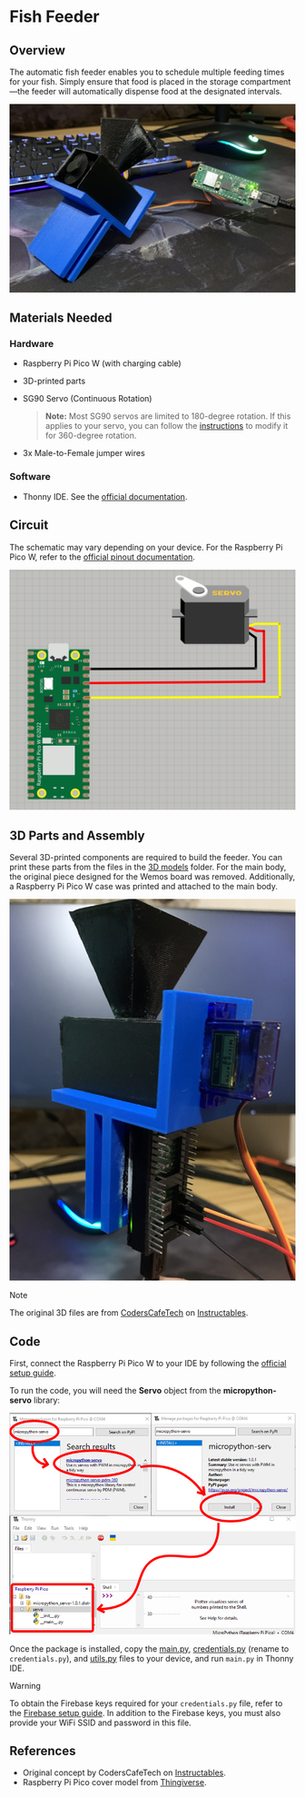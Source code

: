 # Fish Feeder

## Overview

The automatic fish feeder enables you to schedule multiple feeding times for your fish. Simply ensure that food is placed in the storage compartment—the feeder will automatically dispense food at the designated intervals.

![Feeder](../../../docs/graphics/feeder.jpg)

## Materials Needed

### Hardware

- Raspberry Pi Pico W (with charging cable)
- 3D-printed parts
- SG90 Servo (Continuous Rotation)

    > **Note:** Most SG90 servos are limited to 180-degree rotation. If this applies to your servo, you can follow the [instructions](../../../docs/hack-servo.md) to modify it for 360-degree rotation.

- 3x Male-to-Female jumper wires

### Software

- Thonny IDE. See the [official documentation](https://thonny.org/).

## Circuit

The schematic may vary depending on your device. For the Raspberry Pi Pico W, refer to the [official pinout documentation](https://www.raspberrypi.com/documentation/microcontrollers/pico-series.html#:~:text=Raspberry%20Pi%20Pico%20W%20and%20Pico%20WH).

![Feeder-circuit](../../../docs/graphics/feeder-circuit.png)

## 3D Parts and Assembly

Several 3D-printed components are required to build the feeder. You can print these parts from the files in the [3D models](./3D%20models) folder. For the main body, the original piece designed for the Wemos board was removed. Additionally, a Raspberry Pi Pico W case was printed and attached to the main body.

![Feeder assembling](../../../docs/graphics/feeder-assembling.jpg)

> [!NOTE]  
> The original 3D files are from [CodersCafeTech](https://www.instructables.com/member/CodersCafeTech/) on [Instructables](https://www.instructables.com/Aquassist-DIY-Automatic-Fish-Feeder-With-Companion/).

## Code

First, connect the Raspberry Pi Pico W to your IDE by following the [official setup guide](https://projects.raspberrypi.org/en/projects/getting-started-with-the-pico/3).

To run the code, you will need the **Servo** object from the **micropython-servo** library:

![Add package](../../../docs/graphics/micropython-servo-lib.png)

Once the package is installed, copy the [main.py](./main.py), [credentials.py](./credentials.py.example) (rename to `credentials.py`), and [utils.py](./utils.py) files to your device, and run `main.py` in Thonny IDE.

> [!WARNING]  
> To obtain the Firebase keys required for your `credentials.py` file, refer to the [Firebase setup guide](../../../docs/firebase.md). In addition to the Firebase keys, you must also provide your WiFi SSID and password in this file.

## References

- Original concept by CodersCafeTech on [Instructables](https://www.instructables.com/Aquassist-DIY-Automatic-Fish-Feeder-With-Companion/).
- Raspberry Pi Pico cover model from [Thingiverse](https://www.thingiverse.com/thing:4793356).